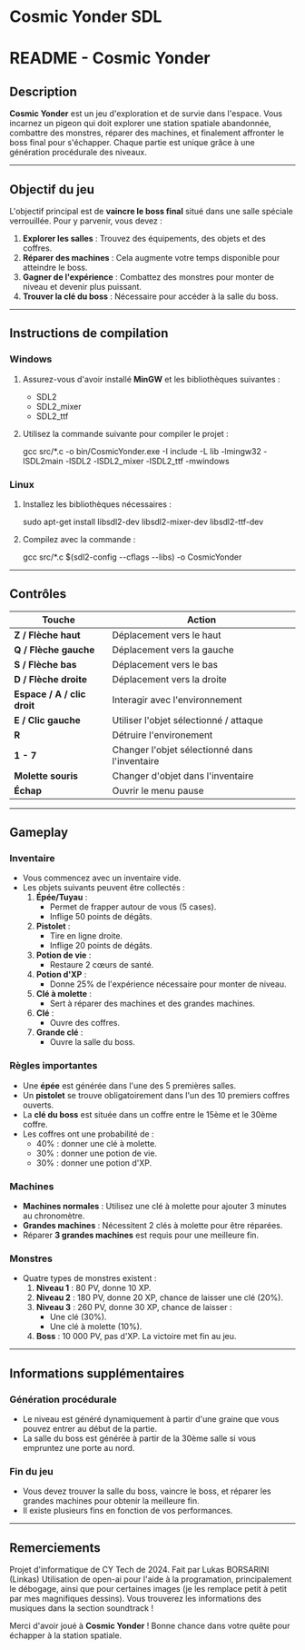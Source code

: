 # Cosmic Yonder SDL
# README - Cosmic Yonder

## Description
**Cosmic Yonder** est un jeu d'exploration et de survie dans l'espace. Vous incarnez un pigeon qui doit explorer une station spatiale abandonnée, combattre des monstres, réparer des machines, et finalement affronter le boss final pour s'échapper. Chaque partie est unique grâce à une génération procédurale des niveaux.

---

## Objectif du jeu
L'objectif principal est de **vaincre le boss final** situé dans une salle spéciale verrouillée. Pour y parvenir, vous devez :

1. **Explorer les salles** : Trouvez des équipements, des objets et des coffres.
2. **Réparer des machines** : Cela augmente votre temps disponible pour atteindre le boss.
3. **Gagner de l'expérience** : Combattez des monstres pour monter de niveau et devenir plus puissant.
4. **Trouver la clé du boss** : Nécessaire pour accéder à la salle du boss.

---

## Instructions de compilation

### Windows
1. Assurez-vous d'avoir installé **MinGW** et les bibliothèques suivantes :
   - SDL2
   - SDL2_mixer
   - SDL2_ttf
2. Utilisez la commande suivante pour compiler le projet :

   gcc src/*.c -o bin/CosmicYonder.exe -I include -L lib -lmingw32 -lSDL2main -lSDL2 -lSDL2_mixer -lSDL2_ttf -mwindows


### Linux
1. Installez les bibliothèques nécessaires :

   sudo apt-get install libsdl2-dev libsdl2-mixer-dev libsdl2-ttf-dev

2. Compilez avec la commande :

   gcc src/*.c $(sdl2-config --cflags --libs) -o CosmicYonder


---

## Contrôles

| **Touche**                         | **Action**                                    |
|------------------------------------|-----------------------------------------------|
| **Z / Flèche haut**                | Déplacement vers le haut                      |
| **Q / Flèche gauche**              | Déplacement vers la gauche                    |
| **S / Flèche bas**                 | Déplacement vers le bas                       |
| **D / Flèche droite**              | Déplacement vers la droite                    |
| **Espace / A / clic droit**        | Interagir avec l'environnement                |
| **E / Clic gauche**                | Utiliser l'objet sélectionné / attaque        |
| **R**                              | Détruire l'environement                       |
| **1 - 7**                          | Changer l'objet sélectionné dans l'inventaire |
| **Molette souris**                 | Changer d'objet dans l'inventaire             |
| **Échap**                          | Ouvrir le menu pause                          |

---

## Gameplay

### Inventaire
- Vous commencez avec un inventaire vide.
- Les objets suivants peuvent être collectés :
  1. **Épée/Tuyau** :
     - Permet de frapper autour de vous (5 cases).
     - Inflige 50 points de dégâts.
  2. **Pistolet** :
     - Tire en ligne droite.
     - Inflige 20 points de dégâts.
  3. **Potion de vie** :
     - Restaure 2 cœurs de santé.
  4. **Potion d'XP** :
     - Donne 25% de l'expérience nécessaire pour monter de niveau.
  5. **Clé à molette** :
     - Sert à réparer des machines et des grandes machines.
  6. **Clé** :
     - Ouvre des coffres.
  7. **Grande clé** :
     - Ouvre la salle du boss.

### Règles importantes
- Une **épée** est générée dans l'une des 5 premières salles.
- Un **pistolet** se trouve obligatoirement dans l'un des 10 premiers coffres ouverts.
- La **clé du boss** est située dans un coffre entre le 15ème et le 30ème coffre.
- Les coffres ont une probabilité de :
  - 40% : donner une clé à molette.
  - 30% : donner une potion de vie.
  - 30% : donner une potion d'XP.

### Machines
- **Machines normales** : Utilisez une clé à molette pour ajouter 3 minutes au chronomètre.
- **Grandes machines** : Nécessitent 2 clés à molette pour être réparées.
- Réparer **3 grandes machines** est requis pour une meilleure fin.

### Monstres
- Quatre types de monstres existent :
  1. **Niveau 1** : 80 PV, donne 10 XP.
  2. **Niveau 2** : 180 PV, donne 20 XP, chance de laisser une clé (20%).
  3. **Niveau 3** : 260 PV, donne 30 XP, chance de laisser :
     - Une clé (30%).
     - Une clé à molette (10%).
  4. **Boss** : 10 000 PV, pas d'XP. La victoire met fin au jeu.

---

## Informations supplémentaires

### Génération procédurale
- Le niveau est généré dynamiquement à partir d'une graine que vous pouvez entrer au début de la partie.
- La salle du boss est générée à partir de la 30ème salle si vous empruntez une porte au nord.

### Fin du jeu
- Vous devez trouver la salle du boss, vaincre le boss, et réparer les grandes machines pour obtenir la meilleure fin.
- Il existe plusieurs fins en fonction de vos performances.

---

## Remerciements
Projet d'informatique de CY Tech de 2024.
Fait par Lukas BORSARINI (Linkas)
Utilisation de open-ai pour l'aide à la programation, principalement le débogage, ainsi que pour certaines images (je les remplace petit à petit par mes magnifiques dessins).
Vous trouverez les informations des musiques dans la section soundtrack !

Merci d'avoir joué à **Cosmic Yonder** ! Bonne chance dans votre quête pour échapper à la station spatiale.

